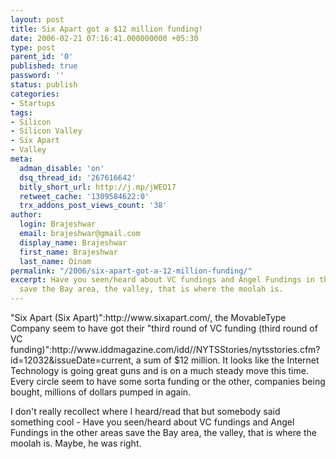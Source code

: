 ```yaml
---
layout: post
title: Six Apart got a $12 million funding!
date: 2006-02-21 07:16:41.000000000 +05:30
type: post
parent_id: '0'
published: true
password: ''
status: publish
categories:
- Startups
tags:
- Silicon
- Silicon Valley
- Six Apart
- Valley
meta:
  adman_disable: 'on'
  dsq_thread_id: '267616642'
  bitly_short_url: http://j.mp/jWEO17
  retweet_cache: '1309584622:0'
  trx_addons_post_views_count: '38'
author:
  login: Brajeshwar
  email: brajeshwar@gmail.com
  display_name: Brajeshwar
  first_name: Brajeshwar
  last_name: Oinam
permalink: "/2006/six-apart-got-a-12-million-funding/"
excerpt: Have you seen/heard about VC fundings and Angel Fundings in the other areas
  save the Bay area, the valley, that is where the moolah is.
---
```

<p>"Six Apart (Six Apart)":http://www.sixapart.com/, the MovableType Company seem to have got their "third round of VC funding (third round of VC funding)":http://www.iddmagazine.com/idd//NYTSStories/nytsstories.cfm?id=12032&issueDate=current, a sum of $12 million. It looks like the Internet Technology is going great guns and is on a much steady move this time. Every circle seem to have some sorta funding or the other, companies being bought, millions of dollars pumped in again.</p>
<p>I don't really recollect where I heard/read that but somebody said something cool - Have you seen/heard about VC fundings and Angel Fundings in the other areas save the Bay area, the valley, that is where the moolah is. Maybe, he was right.</p>
